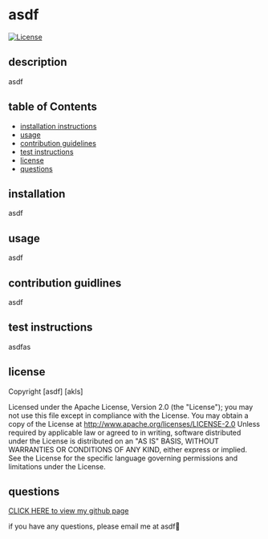 # asdf

  [![License](https://img.shields.io/badge/License-Apache_2.0-blue.svg)](https://opensource.org/licenses/Apache-2.0)

  ## description

  asdf

  ## table of Contents
  *  [installation instructions](#installation-instructions)
  *  [usage](#usage)
  *  [contribution guidelines](#contribution-guidelines)
  *  [test instructions](#test-instructions)
  *  [license](#license)
  *  [questions](#questions)
  ## installation 

  asdf

  ## usage

  asdf

  ## contribution guidlines

  asdf

  ## test instructions

  asdfas

  ## license
  Copyright [asdf] [akls]

  Licensed under the Apache License, Version 2.0 (the "License");
  you may not use this file except in compliance with the License.
  You may obtain a copy of the License at
  http://www.apache.org/licenses/LICENSE-2.0
  Unless required by applicable law or agreed to in writing, software
  distributed under the License is distributed on an "AS IS" BASIS,
  WITHOUT WARRANTIES OR CONDITIONS OF ANY KIND, either express or implied.
  See the License for the specific language governing permissions and
  limitations under the License.

  ## questions
  [CLICK HERE to view my github page](https://github.com/asdf)

  if you have any questions, please email me at asdf:purple_heart:

  